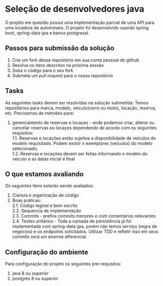 # Seleção de desenvolvedores java

O projeto em questão possui uma implementação parcial de uma API para uma locadora de automóveis. O projeto foi desenvolvido usando spring boot, spring-data-jpa e banco postgresal.

## Passos para submissão da solução
 1. Crie um fork desse repositório em sua conta pessoal do github
 2. Resolva os itens descritos na próxima sessão
 3. Suba o código para o seu fork 
 4. Submeta um *pull request* para o nosso repositório
 
## Tasks
As seguintes tasks devem ser resolvidas na solução submetida:
Temos repositórios para marca, modelo, veiculo(carro ou moto), locação, reserva, etc. Precisamos de métodos para:
1. gerenciamento de reservas e locaçes - onde podemos criar, alterar ou cancelar reservas ou locaçes dependendo de acordo com os seguintes requisitos:  
 1.1. Reservas e locações estão sujeitos a disponibilidade de veículos do modelo requisitado. Podem existir n exemplares (veículos) do modelo selecionado.  
 1.2. Reservas e locações devem ser feitas informando o modelo do veículo e as datas inicial e final  
 
## O que estamos avaliando
Os seguintes itens estarão sendo avaliados:
1. Clareza e organização de código
2. Boas práticas:  
 2.1. Código legível e bem escrito  
 2.2. Sequencia de implementação  
 2.3. Commits - prefira commits menores e com comentários relevantes  
 2.4. Testes unitários - Toda a camada de persistência já foi implementada com spring-data-jpa, porém não temos serviço (regra de negócios) e os endpoints solicitados. Utilizar TDD e refletir isso em seus commits será um enorme diferencial.  


## Configuração do ambiente
Para configuração do projeto os seguintes pre-requisitos:
 1. java 8 ou superior
 2. postgres 8 ou superior
 

